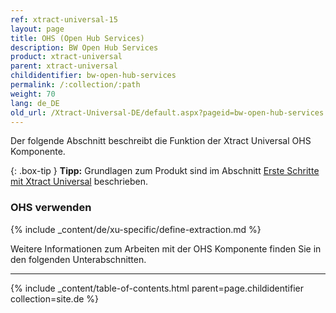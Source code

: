 ```yaml
---
ref: xtract-universal-15
layout: page
title: OHS (Open Hub Services)
description: BW Open Hub Services
product: xtract-universal
parent: xtract-universal
childidentifier: bw-open-hub-services
permalink: /:collection/:path
weight: 70
lang: de_DE
old_url: /Xtract-Universal-DE/default.aspx?pageid=bw-open-hub-services
---
```

Der folgende Abschnitt beschreibt die Funktion der Xtract Universal OHS Komponente.

{: .box-tip }
**Tipp:** Grundlagen zum Produkt sind im Abschnitt [Erste Schritte mit Xtract Universal](../erste-schritte) beschrieben.

### OHS verwenden
{% include _content/de/xu-specific/define-extraction.md %}

Weitere Informationen zum Arbeiten mit der OHS Komponente finden Sie in den folgenden Unterabschnitten.

---

{% include _content/table-of-contents.html parent=page.childidentifier collection=site.de %}
